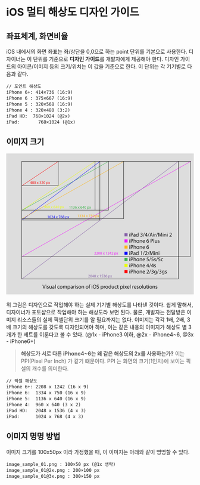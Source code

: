# iOS 멀티 해상도 디자인 가이드

## 좌표체계, 화면비율
iOS 내에서의 화면 좌표는 좌/상단을 0,0으로 하는 point 단위를 기본으로 사용한다. 디자이너는 이 단위를 기준으로 **디자인 가이드**를 개발자에게 제공해야 한다. 디자인 가이드의 아이콘/이미지 등의 크기/위치는 이 값을 기준으로 한다. 이 단위는 각 기기별로 다음과 같다. 

``` 
// 포인트 해상도 
iPhone 6+: 414×736 (16:9)
iPhone 6 : 375×667 (16:9)
iPhone 5 : 320×568 (16:9)
iPhone 4 : 320×480 (3:2)
iPad HD:  768×1024 (@2x)
iPad:       768×1024 (@1x)
```

## 이미지 크기
![Figure 1. pixel resolusions](../images/ios_pixel_resolusions.png)

위 그림은 디자인으로 작업해야 하는 실제 기기별 해상도를 나타낸 것이다. 쉽게 말해서, 디자이너가 포토샵으로 작업해야 하는 해상도라 보면 된다. 물론, 개발자는 전달받은 이미지 리소스들의 실제 픽셀단위 크기를 알 필요까지는 없다. 이미지는 각각 1배, 2배, 3배 크기의 해상도를 갖도록 디자인되어야 하며, 이는 같은 내용의 이미지가 해상도 별 3개가 한 세트를 이룬다고 볼 수 있다. (@1x - iPhone3 이하, @2x - iPhone4~6, @3x - iPhone6+)


> **해상도가 서로 다른 iPhone4~6는 왜 같은 해상도의 2x를 사용하는가?**
> 이는 PPI(Pixel Per Inch) 가 같기 떄문이다. PPI 는 화면의 크기(1인치)에 보이는 픽셀의 개수를 의미한다. 

```
// 픽셀 해상도
iPhone 6+: 2208 x 1242 (16 x 9)
iPhone 6:  1334 x 750 (16 x 9)
iPhone 5:  1136 x 640 (16 x 9)
iPhone 4:  960 x 640 (3 x 2)
iPad HD:   2048 x 1536 (4 x 3)
iPad:      1024 x 768 (4 x 3)
```

## 이미지 명명 방법
이미지 크기를 100x50px 이라 가정했을 때, 이 이미지는 아래와 같이 명명할 수 있다. 
```
image_sample_01.png : 100×50 px (@1x 생략)
image_sample_01@2x.png : 200×100 px
image_sample_01@3x.png : 300×150 px
```
